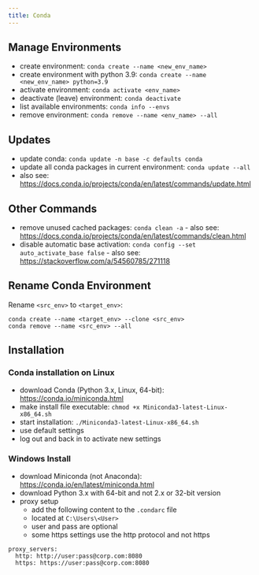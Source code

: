 ```yaml
---
title: Conda
---
```


## Manage Environments
- create environment: `conda create --name <new_env_name>`
- create environment with python 3.9: `conda create --name <new_env_name> python=3.9`
- activate environment: `conda activate <env_name>`
- deactivate (leave) environment: `conda deactivate`
- list available environments: `conda info --envs`
- remove environment: `conda remove --name <env_name> --all`

## Updates
- update conda: `conda update -n base -c defaults conda`
- update all conda packages in current environment: `conda update --all`
- also see: <https://docs.conda.io/projects/conda/en/latest/commands/update.html>

## Other Commands
- remove unused cached packages: `conda clean -a` - also see: <https://docs.conda.io/projects/conda/en/latest/commands/clean.html>
- disable automatic base activation: `conda config --set auto_activate_base false` - also see: <https://stackoverflow.com/a/54560785/271118>

## Rename Conda Environment
Rename `<src_env>` to `<target_env>`:
```text
conda create --name <target_env> --clone <src_env>
conda remove --name <src_env> --all
```

## Installation

### Conda installation on Linux
- download Conda (Python 3.x, Linux, 64-bit): <https://conda.io/miniconda.html>
- make install file executable: `chmod +x Miniconda3-latest-Linux-x86_64.sh`
- start installation: `./Miniconda3-latest-Linux-x86_64.sh`
- use default settings
- log out and back in to activate new settings

### Windows Install
- download Miniconda (not Anaconda): <https://conda.io/en/latest/miniconda.html>
- download Python 3.x with 64-bit and not 2.x or 32-bit version
- proxy setup
  - add the following content to the `.condarc` file
  - located at `C:\Users\<User>`
  - user and pass are optional
  - some https settings use the http protocol and not https
```text
proxy_servers:
  http: http://user:pass@corp.com:8080
  https: https://user:pass@corp.com:8080
```
